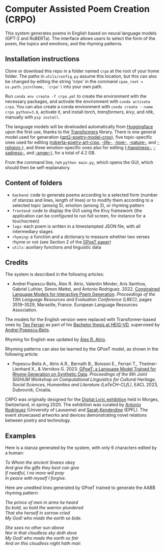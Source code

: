 # Computer Assisted Poem Creation (CRPO)

This system generates poems in English based on neural language models (GPT-2 and RoBERTa).  The interface allows users to select the form of the poem, the topics and emotions, and the rhyming patterns.

## Installation instructions

Clone or download this repo in a folder named `crpo` at the root of your home folder.  The paths in `utils/config.py` assume this location, but this can also be changed by editing the string 'crpo' in the command `cpao_root = os.path.join(home, 'crpo')` into your own path.

Run `conda env create -f crpo.yml` to create the environment with the necessary packages, and activate the environment with `conda activate crpo`.  You can also create a conda environment with `conda create --name crpo python=3.8`, activate it, and install *torch*, *transformers*, *kivy*, and *nltk*, manually with `pip install`.

The language models will be dowloaded automatically from [Huggingface](https://huggingface.co/models) upon the first use, thanks to the [Transformers](https://huggingface.co/docs/transformers/index) library.  There is one general model used for generation ([gpt2-poetry-model-crpo](https://huggingface.co/andreipb/gpt2-poetry-model-crpo)), five topic-specific ones used for editing ([roberta-poetry-art-crpo](https://huggingface.co/andreipb/roberta-poetry-art-crpo), [-life-](https://huggingface.co/andreipb/roberta-poetry-life-crpo), [-love-](https://huggingface.co/andreipb/roberta-poetry-love-crpo), [-nature-](https://huggingface.co/andreipb/roberta-poetry-nature-crpo), and [-religion-](https://huggingface.co/andreipb/roberta-poetry-religion-crpo)), and three emotion-specific ones also for editing ([-happiness-](https://huggingface.co/andreipb/roberta-poetry-happiness-crpo), [-sadness-](https://huggingface.co/andreipb/roberta-poetry-sadness-crpo), and [-anger-](https://huggingface.co/andreipb/roberta-poetry-anger-crpo)), for a total of 4.2 GB.

From the command line, run `python main.py`, which opens the GUI, which should then be self-explanatory.

## Content of folders
  - `backend`: code to generate poems according to a selected form (number of stanzas and lines, length of lines) or to modify them according to a selected topic (among 5), emotion (among 3), or rhyming pattern
  - `frontend`: code to display the GUI using the Kivy framework (the application can be configured to run full screen, for instance for a touchscreen)
  - `logs`: each poem is written in a timestampted JSON file, with all intermediary stages
  - `rhyming`: a function and a dictionary to measure whether two verses rhyme or not (see Section 2 of the [GPoeT paper](https://aclanthology.org/2023.latechclfl-1.2/))
  - `utils`: auxiliary functions and linguistic data

## Credits

The system is described in the following articles:

   - Andrei Popescu-Belis, Àlex R. Atrio, Valentin Minder, Aris Xanthos, Gabriel Luthier, Simon Mattei, and Antonio Rodriguez. 2022. [Constrained Language Models for Interactive Poem Generation](https://aclanthology.org/2022.lrec-1.377). *Proceedings of the 13th Language Resources and Evaluation Conference (LREC)*, pages 3519–3529, Marseille, France. European Language Resources Association.

The models for the English version were replaced with Transformer-based ones by [Teo Ferrari](https://www.linkedin.com/in/teo-ferrari-0a4009176/) as part of his [Bachelor thesis at HEIG-VD](https://gaps.heig-vd.ch/public/diplome/rapports.php?id=6763), supervised by [Andrei Popescu-Belis](http://iict-space.heig-vd.ch/apu/).  

Rhyming for English was updated by [Àlex R. Atrio](https://github.com/AlexRAtrio).  

Rhyming patterns can also be learned by the GPoeT model, as shown in the following article:

   - Popescu-Belis A., Atrio A.R., Bernath B., Boisson E., Ferrari T., Theimer-Lienhard X., & Vernikos G. 2023. [GPoeT: a Language Model Trained for Rhyme Generation on Synthetic Data](https://aclanthology.org/2023.latechclfl-1.2/). *Proceedings of the 6th Joint SIGHUM Workshop on Computational Linguistics for Cultural Heritage, Social Sciences, Humanities and Literature (LaTeCH-CLfL)*, EACL 2023, Dubrovnik, Croatia.

CRPO was originally designed for the [Digital Lyric exhibition](https://lyricalvalley.org/digital-lyric-exposition/) held in Morges, Switzerland, in spring 2020.  The exhibition was curated by [Antonio Rodriguez](https://www.unil.ch/fra/antoniorodriguez) (University of Lausanne) and [Sarah Kenderdine](https://people.epfl.ch/sarah.kenderdine) (EPFL).  The event showcased artworks and devices demonstrating novel relations between poetry and technology.

## Examples

Here is a stanza generated by the system, with only 6 characters edited by a human:

*To Whom the ancient Snares obey<br/>
And give the gifts they best can give<br/>
If needful, I no more will pray<br/>
In peace with myself I forgive.<br/>*

Here are unedited lines generated by GPoeT trained to generate the AABB rhyming pattern:

*The prince of men in arms he heard<br/>
So bold, so bold the warrior plundered<br/>
That she herself in sorrow cried<br/>
My God! who made the earth so bide.<br/>*

*She sees no other sun above<br/>
Nor in that cloudless sky doth dove<br/>
My God! who made the earth so fair<br/>
And on this cloudless night hath mair.<br/>*
